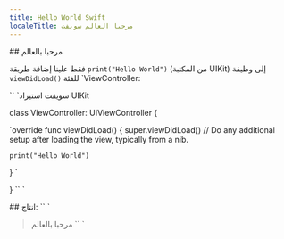 ```yaml
---
title: Hello World Swift
localeTitle: مرحبا العالم سويفت
---
```

\## مرحبا بالعالم

فقط علينا إضافة طريقة `print("Hello World")` (من المكتبة UIKit) إلى وظيفة `viewDidLoad()` للفئة \`ViewController:

\`\` \`سويفت استيراد UIKit

class ViewController: UIViewController {

 `override func viewDidLoad() { 
    super.viewDidLoad() 
    // Do any additional setup after loading the view, typically from a nib. 
 
    print("Hello World") 
 
 } 
` 

} \`\` \`

\## انتاج: \`\` \`

> مرحبا بالعالم \`\` \`